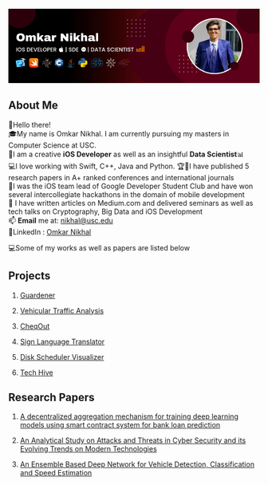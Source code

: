 ![plot](Omkar_Banner.png)

## About Me
👨‍Hello there! <br />
🎓My name is Omkar Nikhal. I am currently pursuing my masters in Computer Science at USC. <br />
📱I am a creative **iOS Developer** as well as an insightful **Data Scientist**📊<br />
💻I love working with Swift, C++, Java and Python.
🏆🥇I have published 5 research papers in A+ ranked conferences and international journals<br />
🎒I was the iOS team lead of Google Developer Student Club and have won several intercollegiate hackathons in the domain of mobile development <br />
📄 I have written articles on Medium.com and delivered seminars as well as tech talks on Cryptography, Big Data and iOS Development <br />
📫 **Email** me at: nikhal@usc.edu <br/>
📱LinkedIn : [Omkar Nikhal](https://www.linkedin.com/in/omkar-nikhal/)


💻Some of my works as well as papers are listed below<br />

## Projects

1. [Guardener](https://github.com/gitpushOmnik/Guardener)

2. [Vehicular Traffic Analysis](https://github.com/gitpushOmnik/Vehicular-Traffic-Analysis)

3. [CheqOut](https://github.com/gitpushOmnik/CheqOut)

4. [Sign Language Translator](https://github.com/gitpushOmnik/Sign-Language-Translator)

5. [Disk Scheduler Visualizer](https://github.com/gitpushOmnik/Disk-Scheduler-Visualizer)

6. [Tech Hive](https://github.com/gitpushOmnik/Tech-Hive)

## Research Papers

1. [A decentralized aggregation mechanism for training deep learning models using smart contract system for bank loan prediction](https://arxiv.org/abs/2011.10981)

2. [An Analytical Study on Attacks and Threats in Cyber Security and its Evolving Trends on Modern Technologies](https://www.semanticscholar.org/paper/An-Analytical-Study-on-Attacks-and-Threats-in-Cyber-Nikhal/6cf1bf7e212a1b03f0c911bde02fc748da3094ea)

3. [An Ensemble Based Deep Network for Vehicle Detection, Classification and Speed Estimation](https://www.jetir.org/papers/JETIR2207191.pdf)
